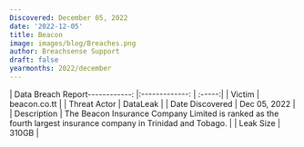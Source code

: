 ```yaml
---
Discovered: December 05, 2022
date: '2022-12-05'
title: Beacon
image: images/blog/Breaches.png
author: Breachsense Support
draft: false
yearmonths: 2022/december
---
```


| Data Breach Report------------:     |:-------------:    | :-----:|
| Victim      | beacon.co.tt      | 
| Threat Actor      | DataLeak      | 
| Date Discovered      | Dec 05, 2022      | 
| Description      | The Beacon Insurance Company Limited is ranked as the fourth largest insurance company in Trinidad and Tobago.       | 
| Leak Size      | 310GB      | 

